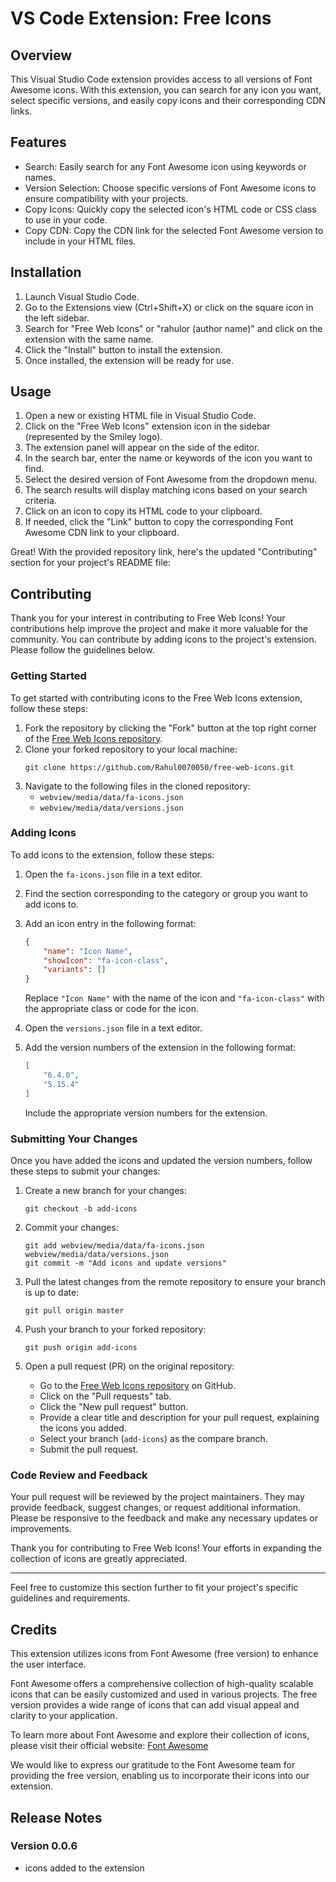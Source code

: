 # VS Code Extension: Free Icons

## Overview
This Visual Studio Code extension provides access to all versions of Font Awesome icons. With this extension, you can search for any icon you want, select specific versions, and easily copy icons and their corresponding CDN links.

## Features
- Search: Easily search for any Font Awesome icon using keywords or names.
- Version Selection: Choose specific versions of Font Awesome icons to ensure compatibility with your projects.
- Copy Icons: Quickly copy the selected icon's HTML code or CSS class to use in your code.
- Copy CDN: Copy the CDN link for the selected Font Awesome version to include in your HTML files.

## Installation
1. Launch Visual Studio Code.
2. Go to the Extensions view (Ctrl+Shift+X) or click on the square icon in the left sidebar.
3. Search for "Free Web Icons" or "rahulor (author name)" and click on the extension with the same name.
4. Click the "Install" button to install the extension.
5. Once installed, the extension will be ready for use.

## Usage
1. Open a new or existing HTML file in Visual Studio Code.
2. Click on the "Free Web Icons" extension icon in the sidebar (represented by the Smiley logo).
3. The extension panel will appear on the side of the editor.
4. In the search bar, enter the name or keywords of the icon you want to find.
5. Select the desired version of Font Awesome from the dropdown menu.
6. The search results will display matching icons based on your search criteria.
7. Click on an icon to copy its HTML code to your clipboard.
8. If needed, click the "Link" button to copy the corresponding Font Awesome CDN link to your clipboard.

Great! With the provided repository link, here's the updated "Contributing" section for your project's README file:

## Contributing

Thank you for your interest in contributing to Free Web Icons! Your contributions help improve the project and make it more valuable for the community. You can contribute by adding icons to the project's extension. Please follow the guidelines below.

### Getting Started

To get started with contributing icons to the Free Web Icons extension, follow these steps:

1. Fork the repository by clicking the "Fork" button at the top right corner of the [Free Web Icons repository](https://github.com/Rahul0070050/free-web-icons).
2. Clone your forked repository to your local machine:
   ```
   git clone https://github.com/Rahul0070050/free-web-icons.git
   ```
3. Navigate to the following files in the cloned repository:
   - `webview/media/data/fa-icons.json`
   - `webview/media/data/versions.json`

### Adding Icons

To add icons to the extension, follow these steps:

1. Open the `fa-icons.json` file in a text editor.
2. Find the section corresponding to the category or group you want to add icons to.
3. Add an icon entry in the following format:
   ```json
   {
       "name": "Icon Name",
       "showIcon": "fa-icon-class",
       "variants": []
   }
   ```
   Replace `"Icon Name"` with the name of the icon and `"fa-icon-class"` with the appropriate class or code for the icon.

4. Open the `versions.json` file in a text editor.
5. Add the version numbers of the extension in the following format:
   ```json
   [
       "6.4.0",
       "5.15.4"
   ]
   ```
   Include the appropriate version numbers for the extension.

### Submitting Your Changes

Once you have added the icons and updated the version numbers, follow these steps to submit your changes:

1. Create a new branch for your changes:
   ```
   git checkout -b add-icons
   ```

2. Commit your changes:
   ```
   git add webview/media/data/fa-icons.json webview/media/data/versions.json
   git commit -m "Add icons and update versions"
   ```

3. Pull the latest changes from the remote repository to ensure your branch is up to date:
   ```
   git pull origin master
   ```

4. Push your branch to your forked repository:
   ```
   git push origin add-icons
   ```

5. Open a pull request (PR) on the original repository:
   - Go to the [Free Web Icons repository](https://github.com/Rahul0070050/free-web-icons) on GitHub.
   - Click on the "Pull requests" tab.
   - Click the "New pull request" button.
   - Provide a clear title and description for your pull request, explaining the icons you added.
   - Select your branch (`add-icons`) as the compare branch.
   - Submit the pull request.

### Code Review and Feedback

Your pull request will be reviewed by the project maintainers. They may provide feedback, suggest changes, or request additional information. Please be responsive to the feedback and make any necessary updates or improvements.

Thank you for contributing to Free Web Icons! Your efforts in expanding the collection of icons are greatly appreciated.

---

Feel free to customize this section further to fit your project's specific guidelines and requirements.

## Credits

This extension utilizes icons from Font Awesome (free version) to enhance the user interface.

Font Awesome offers a comprehensive collection of high-quality scalable icons that can be easily customized and used in various projects. The free version provides a wide range of icons that can add visual appeal and clarity to your application.

To learn more about Font Awesome and explore their collection of icons, please visit their official website: [Font Awesome](https://fontawesome.com/)

We would like to express our gratitude to the Font Awesome team for providing the free version, enabling us to incorporate their icons into our extension.

## Release Notes
### Version 0.0.6
 - icons added to the extension


